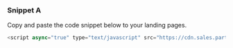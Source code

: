 ### Snippet A

Copy and paste the code snippet below to your landing pages.

```js
<script async="true" type="text/javascript" src="https://cdn.sales.partner.stylight.net/v1/st.min.js"></script>
```
